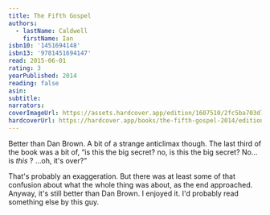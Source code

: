 ```yaml
---
title: The Fifth Gospel
authors:
  - lastName: Caldwell
    firstName: Ian
isbn10: '1451694148'
isbn13: '9781451694147'
read: 2015-06-01
rating: 3
yearPublished: 2014
reading: false
asin:
subtitle:
narrators:
coverImageUrl: https://assets.hardcover.app/edition/1607510/2fc5ba703d792101e605450dffd82decdea94e58.jpeg
hardcoverUrl: https://hardcover.app/books/the-fifth-gospel-2014/editions/25382873
---
```


Better than Dan Brown. A bit of a strange anticlimax though. The last third of the book was a bit of, “is this the big secret? no, is this the big secret? No… is _this_ ? …oh, it's over?”

That's probably an exaggeration. But there was at least some of that confusion about what the whole thing was about, as the end approached. Anyway, it's still better than Dan Brown. I enjoyed it. I'd probably read something else by this guy.
